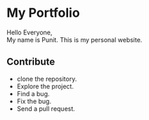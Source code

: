 # My Portfolio

Hello Everyone, <br>
My name is Punit. This is my personal website.

## Contribute

* clone the repository.
* Explore the project.
* Find a bug. 
* Fix the bug.
* Send a pull request.